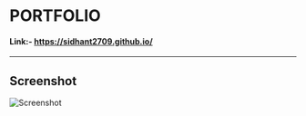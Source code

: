 # PORTFOLIO

#### Link:- https://sidhant2709.github.io/

<hr>

## Screenshot

![Screenshot](portfolio.png)
